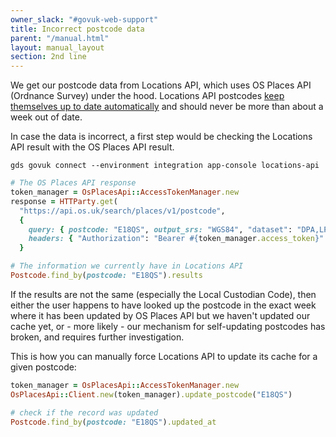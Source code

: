 ```yaml
---
owner_slack: "#govuk-web-support"
title: Incorrect postcode data
parent: "/manual.html"
layout: manual_layout
section: 2nd line
---
```


We get our postcode data from Locations API, which uses OS Places API (Ordnance Survey) under the hood. Locations API postcodes [keep themselves up to date automatically](https://github.com/alphagov/locations-api/blob/main/docs/postcodes-added-cached-updated.md#how-postcodes-are-updated) and should never be more than about a week out of date.

In case the data is incorrect, a first step would be checking the Locations API result with the OS Places API result.

```shell
gds govuk connect --environment integration app-console locations-api
```

```ruby
# The OS Places API response
token_manager = OsPlacesApi::AccessTokenManager.new
response = HTTParty.get(
  "https://api.os.uk/search/places/v1/postcode",
  {
    query: { postcode: "E18QS", output_srs: "WGS84", "dataset": "DPA,LPI" },
    headers: { "Authorization": "Bearer #{token_manager.access_token}" },
  }

# The information we currently have in Locations API
Postcode.find_by(postcode: "E18QS").results
```

If the results are not the same (especially the Local Custodian Code), then either the user happens to have looked up the postcode in the exact week where it has been updated by OS Places API but we haven't updated our cache yet, or - more likely - our mechanism for self-updating postcodes has broken, and requires further investigation.

This is how you can manually force Locations API to update its cache for a given postcode:

```ruby
token_manager = OsPlacesApi::AccessTokenManager.new
OsPlacesApi::Client.new(token_manager).update_postcode("E18QS")

# check if the record was updated
Postcode.find_by(postcode: "E18QS").updated_at
```
